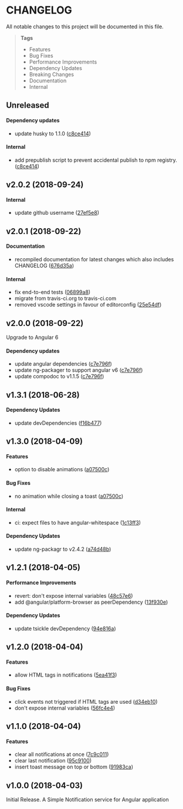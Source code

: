 # CHANGELOG

All notable changes to this project will be documented in this file.

> **Tags**
> - Features
> - Bug Fixes
> - Performance Improvements
> - Dependency Updates
> - Breaking Changes
> - Documentation
> - Internal

## Unreleased

#### Dependency updates

* update husky to 1.1.0 ([c8ce414](https://github.com/sibiraj-s/ngx-notifier/commit/c8ce414))

#### Internal

* add prepublish script to prevent accidental publish to npm registry. ([c8ce414](https://github.com/sibiraj-s/ngx-notifier/commit/c8ce414))

## v2.0.2 (2018-09-24)

#### Internal

* update github username ([27ef5e8](https://github.com/sibiraj-s/ngx-notifier/commit/27ef5e8))

## v2.0.1 (2018-09-22)

#### Documentation

* recompiled documentation for latest changes which also includes CHANGELOG ([676d35a](https://github.com/sibiraj-s/ngx-notifier/commit/676d35a))

#### Internal

* fix end-to-end tests ([06899a8](https://github.com/sibiraj-s/ngx-notifier/commit/06899a8))
* migrate from travis-ci.org to travis-ci.com
* removed vscode settings in favour of editorconfig ([25e54df](https://github.com/sibiraj-s/ngx-notifier/commit/25e54df))

## v2.0.0 (2018-09-22)

Upgrade to Angular 6

#### Dependency updates

* update angular dependencies ([c7e796f](https://github.com/sibiraj-s/ngx-notifier/commit/c7e796f))
* update ng-packager to support angular v6 ([c7e796f](https://github.com/sibiraj-s/ngx-notifier/commit/c7e796f))
* update compodoc to v1.1.5 ([c7e796f](https://github.com/sibiraj-s/ngx-notifier/commit/c7e796f))

## v1.3.1 (2018-06-28)

#### Dependency Updates

* update devDependencies ([f16b477](https://github.com/sibiraj-s/ngx-notifier/commit/f16b477))

## v1.3.0 (2018-04-09)

#### Features

* option to disable animations ([a07500c](https://github.com/sibiraj-s/ngx-notifier/commit/a07500c))

#### Bug Fixes

* no animation while closing a toast ([a07500c](https://github.com/sibiraj-s/ngx-notifier/commit/a07500c))

#### Internal

* ci: expect files to have angular-whitespace ([1c13ff3](https://github.com/sibiraj-s/ngx-notifier/commit/1c13ff3))

#### Dependency Updates

* update ng-packagr to v2.4.2 ([a74d48b](https://github.com/sibiraj-s/ngx-notifier/commit/a74d48b))

## v1.2.1 (2018-04-05)

#### Performance Improvements

* revert: don't expose internal variables ([48c57e6](https://github.com/sibiraj-s/ngx-notifier/commit/48c57e6))
* add @angular/platform-browser as peerDependency ([13f930e](https://github.com/sibiraj-s/ngx-notifier/commit/13f930e))

#### Dependency Updates

* update tsickle devDependency ([94e816a](https://github.com/sibiraj-s/ngx-notifier/commit/94e816a))

## v1.2.0 (2018-04-04)

#### Features

* allow HTML tags in notifications ([5ea41f3](https://github.com/sibiraj-s/ngx-notifier/commit/5ea41f3))

#### Bug Fixes

* click events not triggered if HTML tags are used ([d34eb10](https://github.com/sibiraj-s/ngx-notifier/commit/d34eb10))
* don't expose internal variables ([56fc4e4](https://github.com/sibiraj-s/ngx-notifier/commit/56fc4e4))

## v1.1.0 (2018-04-04)

#### Features

* clear all notifications at once ([7c9c011](https://github.com/sibiraj-s/ngx-notifier/commit/7c9c011))
* clear last notification ([95c9100](https://github.com/sibiraj-s/ngx-notifier/commit/95c9100))
* insert toast message on top or bottom ([91983ca](https://github.com/sibiraj-s/ngx-notifier/commit/91983ca))

## v1.0.0 (2018-04-03)

Initial Release. A Simple Notification service for Angular application
